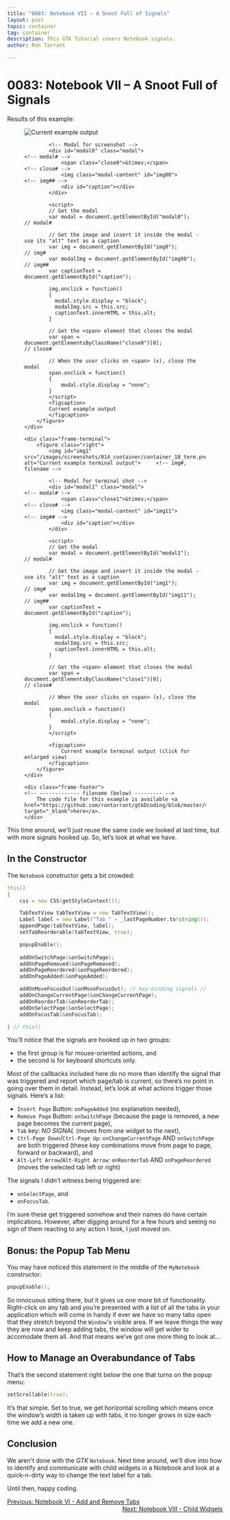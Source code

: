 ```yaml
---
title: "0083: Notebook VII – A Snoot Full of Signals"
layout: post
topic: container
tag: container
description: This GTK Tutorial covers Notebook signals.
author: Ron Tarrant

---
```


# 0083: Notebook VII – A Snoot Full of Signals

<!-- 0, 1 -->
<!-- first occurrence of application and terminal screen shots on a single page -->
<div class="screenshot-frame">
	<div class="frame-header">
		Results of this example:
	</div>
	<div class="frame-screenshot">
		<figure>
			<img id="img0" src="/images/screenshots/014_container/container_18.png" alt="Current example output">		<!-- img# -->
			
			<!-- Modal for screenshot -->
			<div id="modal0" class="modal">																	<!-- modal# -->
				<span class="close0">&times;</span>															<!-- close# -->
				<img class="modal-content" id="img00">															<!-- img## -->
				<div id="caption"></div>
			</div>
			
			<script>
			// Get the modal
			var modal = document.getElementById("modal0");														// modal#
			
			// Get the image and insert it inside the modal - use its "alt" text as a caption
			var img = document.getElementById("img0");															// img#
			var modalImg = document.getElementById("img00");													// img##
			var captionText = document.getElementById("caption");

			img.onclick = function()
			{
			  modal.style.display = "block";
			  modalImg.src = this.src;
			  captionText.innerHTML = this.alt;
			}
			
			// Get the <span> element that closes the modal
			var span = document.getElementsByClassName("close0")[0];											// close#
			
			// When the user clicks on <span> (x), close the modal
			span.onclick = function()
			{ 
				modal.style.display = "none";
			}
			</script>
			<figcaption>
			Current example output
			</figcaption>
		</figure>
	</div>

	<div class="frame-terminal">
		<figure class="right">
			<img id="img1" src="/images/screenshots/014_container/container_18_term.png" alt="Current example terminal output">		<!-- img#, filename -->

			<!-- Modal for terminal shot -->
			<div id="modal1" class="modal">																				<!-- modal# -->
				<span class="close1">&times;</span>																		<!-- close# -->
				<img class="modal-content" id="img11">																		<!-- img## -->
				<div id="caption"></div>
			</div>
			
			<script>
			// Get the modal
			var modal = document.getElementById("modal1");																	// modal#
			
			// Get the image and insert it inside the modal - use its "alt" text as a caption
			var img = document.getElementById("img1");																		// img#
			var modalImg = document.getElementById("img11");																// img##
			var captionText = document.getElementById("caption");

			img.onclick = function()
			{
			  modal.style.display = "block";
			  modalImg.src = this.src;
			  captionText.innerHTML = this.alt;
			}
			
			// Get the <span> element that closes the modal
			var span = document.getElementsByClassName("close1")[0];														// close#
			
			// When the user clicks on <span> (x), close the modal
			span.onclick = function()
			{ 
				modal.style.display = "none";
			}
			</script>

			<figcaption>
				Current example terminal output (click for enlarged view)
			</figcaption>
		</figure>
	</div>

	<div class="frame-footer">																								<!-- ------------- filename (below) --------- -->
		The code file for this example is available <a href="https://github.com/rontarrant/gtkDcoding/blob/master/014_container/container_18_notebook_all_signals.d" target="_blank">here</a>.
	</div>
</div>
<!-- end of snippet for first (1st) occurrence of application and terminal screen shots on a single page -->

This time around, we'll just reuse the same code we looked at last time, but with more signals hooked up. So, let’s look at what we have.

## In the Constructor

The `Notebook` constructor gets a bit crowded:

```d
this()
{
	css = new CSS(getStyleContext());

	TabTextView tabTextView = new TabTextView();
	Label label = new Label("Tab " ~ _lastPageNumber.to!string());
	appendPage(tabTextView, label);
	setTabReorderable(tabTextView, true);

	popupEnable();
		
	addOnSwitchPage(&onSwitchPage);
	addOnPageRemoved(&onPageRemoved);
	addOnPageReordered(&onPageReordered);
	addOnPageAdded(&onPageAdded);

	addOnMoveFocusOut(&onMoveFocusOut); // key-binding signals //
	addOnChangeCurrentPage(&onChangeCurrentPage);
	addOnReorderTab(&onReorderTab);
	addOnSelectPage(&onSelectPage);
	addOnFocusTab(&onFocusTab);

} // this()
```

You’ll notice that the signals are hooked up in two groups:

- the first group is for mouse-oriented actions, and
- the second is for keyboard shortcuts only.

Most of the callbacks included here do no more than identify the signal that was triggered and report which page/tab is current, so there’s no point in going over them in detail. Instead, let’s look at what actions trigger those signals. Here’s a list:

- `Insert Page` Button: `onPageAdded` (no explanation needed),
- `Remove Page` Button: `onSwitchPage` (because the page is removed, a new page becomes the current page),
- `Tab` key: *NO SIGNAL* (moves from one widget to the next),
- `Ctrl-Page Down`/`Ctrl-Page Up`: `onChangeCurrentPage` AND `onSwitchPage` are both triggered (these key combinations move from page to page, forward or backward), and
- `Alt-Left Arrow`/`Alt-Right Arrow`: `onReorderTab` AND `onPageReordered` (moves the selected tab left or right)

The signals I didn’t witness being triggered are:

- `onSelectPage`, and
- `onFocusTab`.

I’m sure these get triggered somehow and their names do have certain implications. However, after digging around for a few hours and seeing no sign of them reacting to any action I took, I just moved on.

## Bonus: the Popup Tab Menu

You may have noticed this statement in the middle of the `MyNotebook` constructor:

```d
popupEnable();
```

So innocuous sitting there, but it gives us one more bit of functionality. Right-click on any tab and you’re presented with a list of all the tabs in your application which will come in handy if ever we have so many tabs open that they stretch beyond the `Window`'s visible area. If we leave things the way they are now and keep adding tabs, the window will get wider to accomodate them all. And that means we’ve got one more thing to look at…

## How to Manage an Overabundance of Tabs

That’s the second statement right below the one that turns on the popup menu:

```d
setScrollable(true);
```

It’s that simple. Set to true, we get horizontal scrolling which means once the window’s width is taken up with tabs, it no longer grows in size each time we add a new one.

## Conclusion

We aren't done with the *GTK* `Notebook`. Next time around, we’ll dive into how to identify and communicate with child widgets in a Notebook and look at a quick-n-dirty way to change the text label for a tab.

Until then, happy coding.

<div class="blog-nav">
	<div style="float: left;">
		<a href="/2019/10/25/0082-notebook-vi-add-remove-tabs.html">Previous: Notebook VI - Add and Remove Tabs</a>
	</div>
	<div style="float: right;">
		<a href="/2019/11/01/0084-notebook-viii-child-widgets.html">Next: Notebook VIII - Child Widgets</a>
	</div>
</div>
